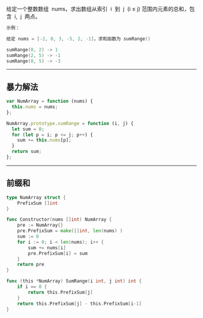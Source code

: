 给定一个整数数组  nums，求出数组从索引  i  到  j  (i ≤ j) 范围内元素的总和，包含  i,  j  两点。

```cpp
示例：

给定 nums = [-2, 0, 3, -5, 2, -1]，求和函数为 sumRange()

sumRange(0, 2) -> 1
sumRange(2, 5) -> -1
sumRange(0, 5) -> -3
```

---

## 暴力解法

```javascript
var NumArray = function (nums) {
  this.nums = nums;
};

NumArray.prototype.sumRange = function (i, j) {
  let sum = 0;
  for (let p = i; p <= j; p++) {
    sum += this.nums[p];
  }
  return sum;
};
```

---

## 前缀和

```go
type NumArray struct {
	PrefixSum []int
}

func Constructor(nums []int) NumArray {
	pre := NumArray{}
	pre.PrefixSum = make([]int, len(nums) )
	sum := 0
	for i := 0; i < len(nums); i++ {
		sum += nums[i]
		pre.PrefixSum[i] = sum
	}
	return pre
}

func (this *NumArray) SumRange(i int, j int) int {
	if i == 0 {
		return this.PrefixSum[j]
	}
	return this.PrefixSum[j] - this.PrefixSum[i-1]
}
```
